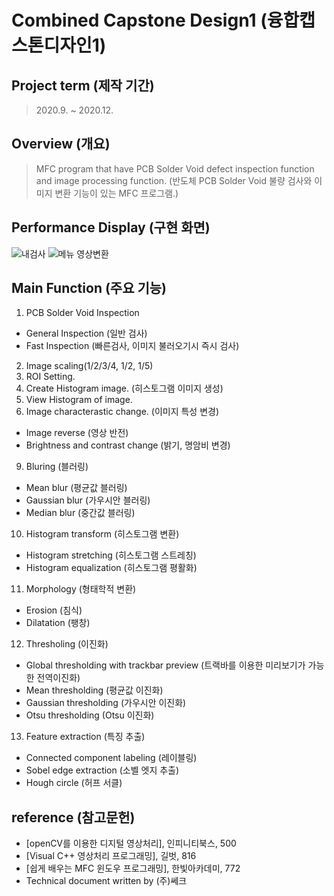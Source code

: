 # Combined Capstone Design1 (융합캡스톤디자인1)
## Project term (제작 기간)
>2020.9. ~ 2020.12.
## Overview (개요)
>MFC program that have PCB Solder Void defect inspection function and image processing function.
>(반도체 PCB Solder Void 불량 검사와 이미지 변환 기능이 있는 MFC 프로그램.)
## Performance Display (구현 화면)
![내검사](https://user-images.githubusercontent.com/81150979/122421227-32a44500-cfc7-11eb-84c0-d5c9d0737992.PNG)
![메뉴 영상변환](https://user-images.githubusercontent.com/81150979/122421240-346e0880-cfc7-11eb-81f0-c73772956140.PNG)
## Main Function (주요 기능)
1) PCB Solder Void Inspection
- General Inspection (일반 검사)
- Fast Inspection (빠른검사, 이미지 불러오기시 즉시 검사)
2) Image scaling(1/2/3/4, 1/2, 1/5)
4) ROI Setting.
6) Create Histogram image. (히스토그램 이미지 생성)
7) View Histogram of image.
8) Image characterastic change. (이미지 특성 변경)
- Image reverse (영상 반전)
- Brightness and contrast change (밝기, 명암비 변경)
9) Bluring (블러링)
- Mean blur (평균값 블러링)
- Gaussian blur (가우시안 블러링)
- Median blur (중간값 블러링)
10) Histogram transform (히스토그램 변환)
- Histogram stretching (히스토그램 스트레칭)
- Histogram equalization (히스토그램 평활화)
11) Morphology (형태학적 변환)
- Erosion (침식)
- Dilatation (팽창)
12) Thresholing (이진화)
- Global thresholding with trackbar preview (트랙바를 이용한 미리보기가 가능한 전역이진화)
- Mean thresholding (평균값 이진화)
- Gaussian thresholding (가우시안 이진화)
- Otsu thresholding (Otsu 이진화)
13) Feature extraction (특징 추출)
- Connected component labeling (레이블링)
- Sobel edge extraction (소벨 엣지 추출)
- Hough circle (허프 서클)
## reference (참고문헌)
- [openCV를 이용한 디지털 영상처리], 인피니티북스, 500
- [Visual C++ 영상처리 프로그래밍], 길벗, 816
- [쉽게 배우는 MFC 윈도우 프로그래밍], 한빛아카데미, 772
- Technical document written by (주)쎄크
